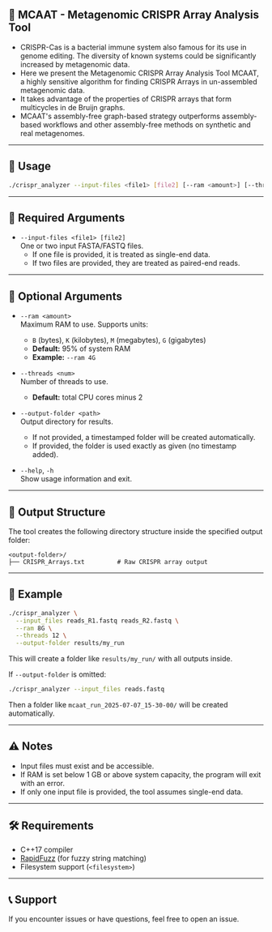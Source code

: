 ## 🧬 MCAAT - Metagenomic CRISPR Array Analysis Tool

- CRISPR-Cas is a bacterial immune system also famous for its use in genome editing. The diversity of known systems could be significantly increased by metagenomic data. 
- Here we present the Metagenomic CRISPR Array Analysis Tool MCAAT, a highly sensitive algorithm for finding CRISPR Arrays in un-assembled metagenomic data. 
- It takes advantage of the properties of CRISPR arrays that form multicycles in de Bruijn graphs. 
- MCAAT's assembly-free graph-based strategy outperforms assembly-based workflows and other assembly-free methods on synthetic and real metagenomes. 
---

## 🚀 Usage

```bash
./crispr_analyzer --input-files <file1> [file2] [--ram <amount>] [--threads <num>] [--output-folder <path>] [--help]
```

---

## 🔹 Required Arguments

- `--input-files <file1> [file2]`  
  One or two input FASTA/FASTQ files.  
  - If one file is provided, it is treated as single-end data.  
  - If two files are provided, they are treated as paired-end reads.

---

## 🔸 Optional Arguments

- `--ram <amount>`  
  Maximum RAM to use. Supports units:  
  - `B` (bytes), `K` (kilobytes), `M` (megabytes), `G` (gigabytes)  
  - **Default:** 95% of system RAM  
  - **Example:** `--ram 4G`

- `--threads <num>`  
  Number of threads to use.  
  - **Default:** total CPU cores minus 2

- `--output-folder <path>`  
  Output directory for results.  
  - If not provided, a timestamped folder will be created automatically.  
  - If provided, the folder is used exactly as given (no timestamp added).

- `--help`, `-h`  
  Show usage information and exit.

---

## 📁 Output Structure

The tool creates the following directory structure inside the specified output folder:

```
<output-folder>/
├── CRISPR_Arrays.txt         # Raw CRISPR array output
```

---

## 🧪 Example

```bash
./crispr_analyzer \
  --input_files reads_R1.fastq reads_R2.fastq \
  --ram 8G \
  --threads 12 \
  --output-folder results/my_run
```

This will create a folder like `results/my_run/` with all outputs inside.

If `--output-folder` is omitted:

```bash
./crispr_analyzer --input_files reads.fastq
```

Then a folder like `mcaat_run_2025-07-07_15-30-00/` will be created automatically.

---

## ⚠️ Notes

- Input files must exist and be accessible.
- If RAM is set below 1 GB or above system capacity, the program will exit with an error.
- If only one input file is provided, the tool assumes single-end data.

---

## 🛠️ Requirements

- C++17 compiler
- [RapidFuzz](https://github.com/maxbachmann/rapidfuzz-cpp) (for fuzzy string matching)
- Filesystem support (`<filesystem>`)

---

## 📞 Support

If you encounter issues or have questions, feel free to open an issue.
